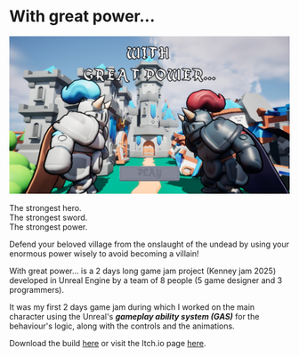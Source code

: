 # With great power...
![With great power menu](https://github.com/AlessandroSimeoni/With-Great-Power/blob/main/withgreatpower_menu.jpg)  

The strongest hero.  
The strongest sword.  
The strongest power.  

Defend your beloved village from the onslaught of the undead by using your enormous power wisely to avoid becoming a villain!  

With great power... is a 2 days long game jam project (Kenney jam 2025) developed in Unreal Engine by a team of 8 people (5 game designer and 3 programmers).  

It was my first 2 days game jam during which I worked on the main character using the Unreal's ***gameplay ability system (GAS)*** for the behaviour's logic, along with the controls and the animations.  

Download the build [here](https://github.com/AlessandroSimeoni/With-Great-Power/releases/tag/Jam-release) or visit the Itch.io page [here](https://camillobria27gmailcom.itch.io/with-great-powers).
